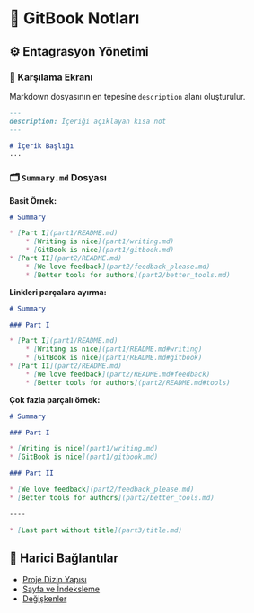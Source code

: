 # 📖 GitBook Notları

## ⚙ Entagrasyon Yönetimi

### 🙋‍ Karşılama Ekranı

Markdown dosyasının en tepesine `description` alanı oluşturulur.

```md
---
description: İçeriği açıklayan kısa not
---

# İçerik Başlığı
...
```

### 🗂 `Summary.md` Dosyası

**Basit Örnek:**
```md
# Summary

* [Part I](part1/README.md)
    * [Writing is nice](part1/writing.md)
    * [GitBook is nice](part1/gitbook.md)
* [Part II](part2/README.md)
    * [We love feedback](part2/feedback_please.md)
    * [Better tools for authors](part2/better_tools.md)
```

**Linkleri parçalara ayırma:**
```md
# Summary

### Part I

* [Part I](part1/README.md)
    * [Writing is nice](part1/README.md#writing)
    * [GitBook is nice](part1/README.md#gitbook)
* [Part II](part2/README.md)
    * [We love feedback](part2/README.md#feedback)
    * [Better tools for authors](part2/README.md#tools)
```

**Çok fazla parçalı örnek:**

```md
# Summary

### Part I

* [Writing is nice](part1/writing.md)
* [GitBook is nice](part1/gitbook.md)

### Part II

* [We love feedback](part2/feedback_please.md)
* [Better tools for authors](part2/better_tools.md)

----

* [Last part without title](part3/title.md)
```

## 🔗 Harici Bağlantılar

- [Proje Dizin Yapısı](https://github.com/GitbookIO/gitbook/blob/master/docs/structure.md)
- [Sayfa ve İndeksleme](https://github.com/GitbookIO/gitbook/blob/master/docs/pages.md)
- [Değişkenler](https://github.com/GitbookIO/gitbook/blob/master/docs/templating/variables.md)

